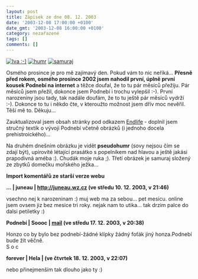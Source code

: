 ```yaml
---
layout: post
title: Zápisek ze dne 08. 12. 2003
date: '2003-12-08 17:00:00 +0100'
date_gmt: '2003-12-08 16:00:00 +0100'
category: nezařazené
tags: []
comments: []
---
```

<div >  <a href="/%base_url%/assets/old-images/iva.jpg"><img alt="Iva :-)" src="%base_url%/assets/old-images/iva.jpg"></a>  <a href="/%base_url%/assets/old-images/ruka.jpg"><img alt="humr" src="%base_url%/assets/old-images/ruka.jpg"></a>  <a href="/%base_url%/assets/old-images/samurai.jpg"><img alt="samuraj" src="%base_url%/assets/old-images/samurai.jpg"></a>  </div>
<p>Osmého prosince je pro mě zajímavý den. Pokud vám to nic neříká... <strong>Přesně před rokem, osmého prosince 2002  jsem nahodil první, úplně první kousek Podnebí na internet</strong> a těžce doufal, že to tu pár měsíců přežiju.  Pár měsíců jsem přežil, dokonce jsem Podnebí i trochu vylepšil :-). První narozeniny jsou tady, tak nadále doufám,  že to tu ještě pár měsíců vydrží :-). Dokonce to tu i někdo čte, v kteroužto možnost jsem dřív  moc nevěřil. Těší mě to. Děkuju...</p>
<p>Zauktualizoval jsem obsah stránky pod odkazem <a href="art.php?a=endlife.htm">Endlife</a> - doplnil jsem  stručný textík o vývoji Podnebí včetně obrázků (i jednoho docela prehistroického)...</p>
<p>Na druhém dnešním obrázku je vidět <strong>pseudohumr</strong> (sovy nejsou čím se zdají být), upírovíté létající  prasátko s popelníkem nad hlavou a ještě jakási prapodivná améba :). Chudák  moje ruka ;). Třetí obrázek je samuraj složený ze zbytků domečku mořského ježka...</p>
<div class="import-komentaru">
<p><strong>Import komentářů ze starší verze webu</strong></p>
<div class="comment">
<p style="font-weight:bold"><span class="compredmet">...</span> | <span class="comname">juneau</span> |  <a href="http://juneau.wz.cz">http://juneau.wz.cz</a> (ve&nbsp;středu&nbsp;10.&nbsp;12.&nbsp;2003,&nbsp;v&nbsp;21:46)</p>
<p>vsechno nej k narozeninam :) muj web ma za sebou... pet mesicu. online jsem ovsem jiz bez mesice tri roky. nejak nam to utika... tak drzim palce do dalsi petiletky :) </p>
</div>
<div class="comment">
<p style="font-weight:bold"><span class="compredmet">Podnebí</span> | <span class="comname">Soooc</span> |  <a href="mailto:xsoc@post.cz">mail</a> (ve&nbsp;středu&nbsp;17.&nbsp;12.&nbsp;2003,&nbsp;v&nbsp;20:38)</p>
<p>Honzo co by bylo bez podnebí-žádné klípky žádný foťák jiný honza.Podnebí bude žít věčně. <br> S o c </p>
</div>
<div class="comment">
<p style="font-weight:bold"><span class="compredmet">forever</span> | <span class="comname">Hela</span> | (ve&nbsp;čtvrtek&nbsp;18.&nbsp;12.&nbsp;2003,&nbsp;v&nbsp;22:07)</p>
<p>nebo přinejmenším tak dlouho jako ty :) </p>
</div>
</div>
